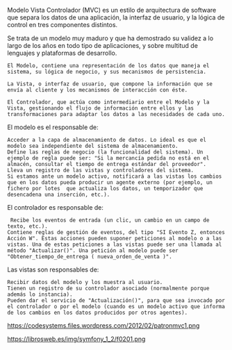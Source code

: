 

Modelo Vista Controlador (MVC) es un estilo de arquitectura de software que separa los datos de una aplicación, la interfaz de usuario, y la lógica de control en tres componentes distintos.

Se trata de un modelo muy maduro y que ha demostrado su validez a lo largo de los años en todo tipo de aplicaciones, y sobre multitud de lenguajes y plataformas de desarrollo.


    El Modelo, contiene una representación de los datos que maneja el sistema, su lógica de negocio, y sus mecanismos de persistencia.
    
    La Vista, o interfaz de usuario, que compone la información que se envía al cliente y los mecanismos de interacción con éste.
    
    El Controlador, que actúa como intermediario entre el Modelo y la Vista, gestionando el flujo de información entre ellos y las transformaciones para adaptar los datos a las necesidades de cada uno.



El modelo es el responsable de:

    Acceder a la capa de almacenamiento de datos. Lo ideal es que el modelo sea independiente del sistema de almacenamiento.
    Define las reglas de negocio (la funcionalidad del sistema). Un ejemplo de regla puede ser: "Si la mercancía pedida no está en el almacén, consultar el tiempo de entrega estándar del proveedor".
    Lleva un registro de las vistas y controladores del sistema.
    Si estamos ante un modelo activo, notificará a las vistas los cambios que en los datos pueda producir un agente externo (por ejemplo, un fichero por lotes  que actualiza los datos, un temporizador que desencadena una inserción, etc.).

 
El controlador es responsable de:

     Recibe los eventos de entrada (un clic, un cambio en un campo de texto, etc.).
    Contiene reglas de gestión de eventos, del tipo "SI Evento Z, entonces Acción W". Estas acciones pueden suponer peticiones al modelo o a las vistas. Una de estas peticiones a las vistas puede ser una llamada al método "Actualizar()". Una petición al modelo puede ser "Obtener_tiempo_de_entrega ( nueva_orden_de_venta )". 

 
Las vistas son responsables de:

    Recibir datos del modelo y los muestra al usuario.
    Tienen un registro de su controlador asociado (normalmente porque además lo instancia).
    Pueden dar el servicio de "Actualización()", para que sea invocado por el controlador o por el modelo (cuando es un modelo activo que informa de los cambios en los datos producidos por otros agentes).
    
https://codesystems.files.wordpress.com/2012/02/patronmvc1.png

https://librosweb.es/img/symfony_1_2/f0201.png

